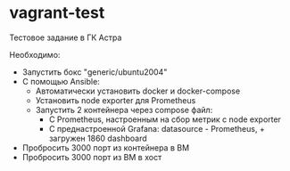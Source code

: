 # vagrant-test

Тестовое задание в ГК Астра

Необходимо:

- Запустить бокс "generic/ubuntu2004"
- С помощью Ansible:
  - Автоматически установить docker и docker-compose
  - Установить node exporter для Prometheus
  - Запустить 2 контейнера через compose файл:
    - С Prometheus, настроенным на сбор метрик с node exporter
    - С преднастроенной Grafana: datasource - Prometheus, + загружен 1860 dashboard
- Пробросить 3000 порт из контейнера в ВМ
- Пробросить 3000 порт из ВМ в хост

